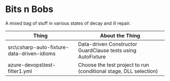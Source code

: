 # Bits n Bobs
A mixed bag of stuff in various states of decay and ill repair. 

| Thing | About the Thing |
| ----- | --------------- |
| src\csharp-auto-fixture-data-driven-idioms | Data-driven Constructor GuardClause tests using AutoFixture |
| azure-devops\test-filter1.yml | Choose the test project to run (conditional stage, DLL selection) |
